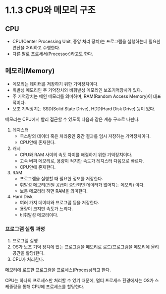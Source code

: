 # 1.1.3 CPU와 메모리 구조

## CPU

- CPU(Center Processing Unit, 중앙 처리 장치)는 프로그램을 실행하는데 필요한 연산을 처리하고 수행한다.
- 다른 말로 프로세서(Processor)라고도 한다.

## 메모리(Memory)

- 메모리는 데이터를 저장하기 위한 기억장치이다.
- 휘발성 메모리인 주 기억장치와 비휘발성 메모리인 보조기억장치가 있다.
- 주 기억장치는 메인 메모리를 의미하며, RAM(Random Access Memory)이 대표적이다.
- 보조 기억장치는 SSD(Solid State Drive), HDD(Hard Disk Drive) 등이 있다.

메모리는 CPU에서 빨리 접근할 수 있도록 다음과 같은 계층 구조로 나뉜다.

1. 레지스터 
    - 극소량의 데이터 혹은 처리중인 중간 결과를 임시 저장하는 기억장치이다.
    - CPU안에 존재한다.
2. 캐시
    - CPU와 RAM 사이의 속도 차이를 해결하기 위한 기억장치이다.
    - 고속 버퍼 메모리로, 용량이 적지만 속도가 레지스터 다음으로 빠르다.
    - CPU안에 존재한다.
3. RAM
    - 프로그램을 실행할 때 필요한 정보를 저장한다.
    - 휘발성 메모리(전원 공급이 중단되면 데이터가 없어지는 메모리) 이다.
    - 보통 메모리라 하면 RAM을 의미한다.
4. Hard Disk
    - 여러 가지 데이터와 프로그램 등을 저장한다.
    - 용량이 크지만 속도가 느리다.
    - 비휘발성 메모리이다.
    

### 프로그램 실행 과정

1. 프로그램 실행
2. OS가 보조 기억 장치에 있는 프로그램을 메모리로 로드(프로그램을 메모리에 올려 공간을 할당)한다.
3. CPU가 처리한다.

메모리에 로드한 프로그램을 프로세스(Process)라고 한다.

CPU는 하나의 프로세스만 처리할 수 있기 때문에, 멀티 프로세스 환경에서는 OS가 스케줄링을 통해 CPU에 프로세스를 할당한다.
